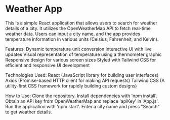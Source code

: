 # Weather App
This is a simple React application that allows users to search for weather details of a city. It utilizes the OpenWeatherMap API to fetch real-time weather data. Users can input a city name, and the app provides temperature information in various units (Celsius, Fahrenheit, and Kelvin).

Features:
Dynamic temperature unit conversion
Interactive UI with live updates
Visual representation of temperature using a thermometer graphic
Responsive design for various screen sizes
Styled with Tailwind CSS for efficient and responsive UI development

Technologies Used:
React (JavaScript library for building user interfaces)
Axios (Promise-based HTTP client for making API requests)
Tailwind CSS (A utility-first CSS framework for rapidly building custom designs)

How to Use:
Clone the repository.
Install dependencies with 'npm install'.
Obtain an API key from OpenWeatherMap and replace 'apiKey' in 'App.js'.
Run the application with 'npm start'.
Enter a city name and press "Search" to get weather details.
